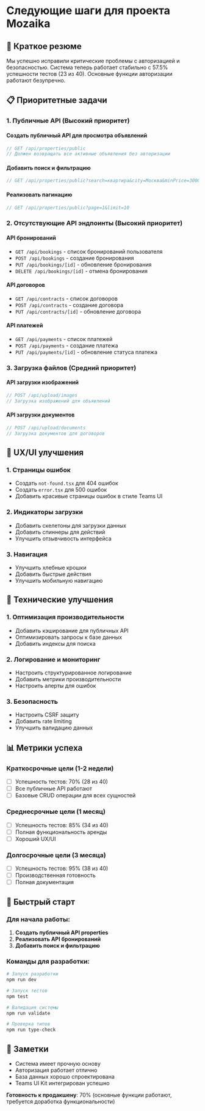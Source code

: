 # Следующие шаги для проекта Mozaika

## 🎯 Краткое резюме

Мы успешно исправили критические проблемы с авторизацией и безопасностью. Система теперь работает стабильно с 57.5% успешности тестов (23 из 40). Основные функции авторизации работают безупречно.

## 📋 Приоритетные задачи

### 1. Публичные API (Высокий приоритет)

#### Создать публичный API для просмотра объявлений
```typescript
// GET /api/properties/public
// Должен возвращать все активные объявления без авторизации
```

#### Добавить поиск и фильтрацию
```typescript
// GET /api/properties/public?search=квартира&city=Москва&minPrice=30000&maxPrice=100000
```

#### Реализовать пагинацию
```typescript
// GET /api/properties/public?page=1&limit=10
```

### 2. Отсутствующие API эндпоинты (Высокий приоритет)

#### API бронирований
- `GET /api/bookings` - список бронирований пользователя
- `POST /api/bookings` - создание бронирования
- `PUT /api/bookings/[id]` - обновление бронирования
- `DELETE /api/bookings/[id]` - отмена бронирования

#### API договоров
- `GET /api/contracts` - список договоров
- `POST /api/contracts` - создание договора
- `PUT /api/contracts/[id]` - обновление договора

#### API платежей
- `GET /api/payments` - список платежей
- `POST /api/payments` - создание платежа
- `PUT /api/payments/[id]` - обновление статуса платежа

### 3. Загрузка файлов (Средний приоритет)

#### API загрузки изображений
```typescript
// POST /api/upload/images
// Загрузка изображений для объявлений
```

#### API загрузки документов
```typescript
// POST /api/upload/documents
// Загрузка документов для договоров
```

## 🎨 UX/UI улучшения

### 1. Страницы ошибок
- Создать `not-found.tsx` для 404 ошибок
- Создать `error.tsx` для 500 ошибок
- Добавить красивые страницы ошибок в стиле Teams UI

### 2. Индикаторы загрузки
- Добавить скелетоны для загрузки данных
- Добавить спиннеры для действий
- Улучшить отзывчивость интерфейса

### 3. Навигация
- Улучшить хлебные крошки
- Добавить быстрые действия
- Улучшить мобильную навигацию

## 🔧 Технические улучшения

### 1. Оптимизация производительности
- Добавить кэширование для публичных API
- Оптимизировать запросы к базе данных
- Добавить индексы для поиска

### 2. Логирование и мониторинг
- Настроить структурированное логирование
- Добавить метрики производительности
- Настроить алерты для ошибок

### 3. Безопасность
- Настроить CSRF защиту
- Добавить rate limiting
- Улучшить валидацию данных

## 📊 Метрики успеха

### Краткосрочные цели (1-2 недели)
- [ ] Успешность тестов: 70% (28 из 40)
- [ ] Все публичные API работают
- [ ] Базовые CRUD операции для всех сущностей

### Среднесрочные цели (1 месяц)
- [ ] Успешность тестов: 85% (34 из 40)
- [ ] Полная функциональность аренды
- [ ] Хороший UX/UI

### Долгосрочные цели (3 месяца)
- [ ] Успешность тестов: 95% (38 из 40)
- [ ] Производственная готовность
- [ ] Полная документация

## 🚀 Быстрый старт

### Для начала работы:
1. **Создать публичный API properties**
2. **Реализовать API бронирований**
3. **Добавить поиск и фильтрацию**

### Команды для разработки:
```bash
# Запуск разработки
npm run dev

# Запуск тестов
npm test

# Валидация системы
npm run validate

# Проверка типов
npm run type-check
```

## 📝 Заметки

- Система имеет прочную основу
- Авторизация работает отлично
- База данных хорошо спроектирована
- Teams UI Kit интегрирован успешно

**Готовность к продакшену**: 70% (основные функции работают, требуется доработка функциональности) 